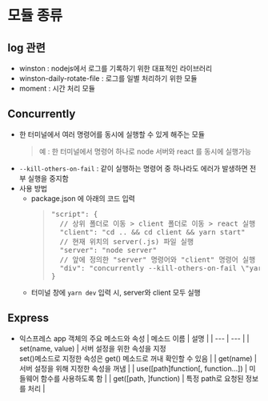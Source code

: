 # 모듈 종류
## log 관련
* winston : nodejs에서 로그를 기록하기 위한 대표적인 라이브러리
* winston-daily-rotate-file : 로그를 일별 처리하기 위한 모듈
* moment : 시간 처리 모듈

## Concurrently
* 한 터미널에서 여러 명령어를 동시에 실행할 수 있게 해주는 모듈
  > 예 : 한 터미널에서 명령어 하나로 node 서버와 react 를 동시에 실행가능
* <code>--kill-others-on-fail</code> : 같이 실행하는 명령어 중 하나라도 에러가 발생하면 전부 실행을 중지함
* 사용 방법
  * package.json 에 아래의 코드 입력
    > <pre>
    > "script": {
    >   // 상위 폴더로 이동 > client 폴더로 이동 > react 실행
    >   "client": "cd .. && cd client && yarn start"
    >   // 현재 위치의 server(.js) 파일 실행
    >   "server": "node server"
    >   // 앞에 정의한 "server" 명령어와 "client" 명령어 실행
    >   "div": "concurrently --kill-others-on-fail \"yarn server\" \"yarn client\""
    > }
    > </pre>
  * 터미널 창에 <code>yarn dev</code> 입력 시, server와 client 모두 실행


## Express
* 익스프레스 app 객체의 주요 메소드와 속성
  | 메소드 이름 | 설명 |
  | --- | --- |
  | set(name, value) | 서버 설정을 위한 속성을 지정 <br>set()메소드로 지정한 속성은 get() 메소드로 꺼내 확인할 수 있음 |
  | get(name) | 서버 설정을 위해 지정한 속성을 꺼냄 |
  | use([path]function[, function...]) | 미들웨어 함수를 사용하도록 함 |
  | get([path, ]function) | 특정 path로 요청된 정보를 처리 |